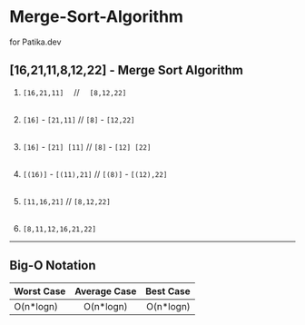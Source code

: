 # Merge-Sort-Algorithm
for Patika.dev

## [16,21,11,8,12,22]  - Merge Sort Algorithm

1. `[16,21,11]` &emsp;//&emsp; `[8,12,22]`<br><br>
 
1. `[16]` - `[21,11]` // `[8]` - `[12,22]` <br><br>

1. `[16]` - `[21] [11]` // `[8]` - `[12] [22]`<br><br>

1. `[(16)]` - `[(11),21]`   // `[(8)]` - `[(12),22]`<br><br>

1. `[11,16,21]`  // `[8,12,22]`<br><br>

1. `[8,11,12,16,21,22]`

<hr>

## Big-O Notation

| Worst Case        | Average Case  | Best Case  |
| ------------- |:-------------:| -----:|
| O(n*logn)     |  O(n*logn)  |  O(n*logn)  |


